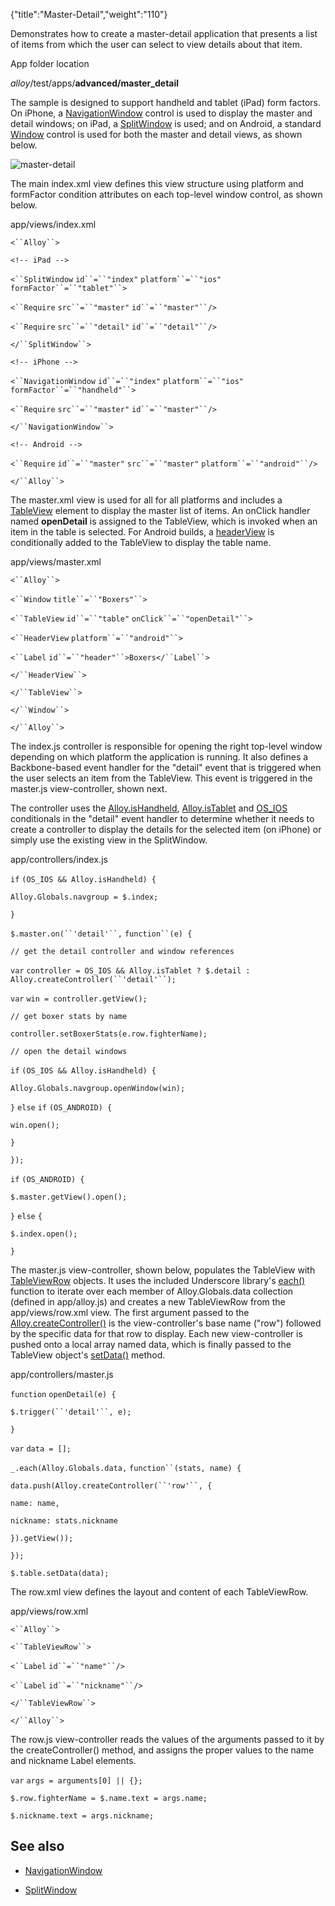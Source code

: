 {"title":"Master-Detail","weight":"110"}

Demonstrates how to create a master-detail application that presents a list of items from which the user can select to view details about that item.

App folder location

_alloy_/test/apps/**advanced/master\_detail**

The sample is designed to support handheld and tablet (iPad) form factors. On iPhone, a [NavigationWindow](#!/api/Titanium.UI.iOS.NavigationWindow) control is used to display the master and detail windows; on iPad, a [SplitWindow](#!/api/Titanium.UI.iPad.SplitWindow) is used; and on Android, a standard [Window](https://docs.appcelerator.com/platform/latest/#!/api/Titanium.UI.Window) control is used for both the master and detail views, as shown below.

![master-detail](/Images/appc/download/attachments/41845665/master-detail.png)

The main index.xml view defines this view structure using platform and formFactor condition attributes on each top-level window control, as shown below.

app/views/index.xml

`<``Alloy``>`

`<!-- iPad -->`

`<``SplitWindow`  `id``=``"index"`  `platform``=``"ios"`  `formFactor``=``"tablet"``>`

`<``Require`  `src``=``"master"`  `id``=``"master"``/>`

`<``Require`  `src``=``"detail"`  `id``=``"detail"``/>`

`</``SplitWindow``>`

`<!-- iPhone -->`

`<``NavigationWindow`  `id``=``"index"`  `platform``=``"ios"`  `formFactor``=``"handheld"``>`

`<``Require`  `src``=``"master"`  `id``=``"master"``/>`

`</``NavigationWindow``>`

`<!-- Android -->`

`<``Require`  `id``=``"master"`  `src``=``"master"`  `platform``=``"android"``/>`

`</``Alloy``>`

The master.xml view is used for all for all platforms and includes a [TableView](https://docs.appcelerator.com/platform/latest/#!/api/Titanium.UI.TableView) element to display the master list of items. An onClick handler named **openDetail** is assigned to the TableView, which is invoked when an item in the table is selected. For Android builds, a [headerView](https://docs.appcelerator.com/platform/latest/#!/api/Titanium.UI.TableViewSection-property-headerView) is conditionally added to the TableView to display the table name.

app/views/master.xml

`<``Alloy``>`

`<``Window`  `title``=``"Boxers"``>`

`<``TableView`  `id``=``"table"`  `onClick``=``"openDetail"``>`

`<``HeaderView`  `platform``=``"android"``>`

`<``Label`  `id``=``"header"``>Boxers</``Label``>`

`</``HeaderView``>`

`</``TableView``>`

`</``Window``>`

`</``Alloy``>`

The index.js controller is responsible for opening the right top-level window depending on which platform the application is running. It also defines a Backbone-based event handler for the "detail" event that is triggered when the user selects an item from the TableView. This event is triggered in the master.js view-controller, shown next.

The controller uses the [Alloy.isHandheld](#!/api/Alloy-property-isHandheld), [Alloy.isTablet](#!/api/Alloy-property-isHandheld) and [OS\_IOS](/docs/appc/Alloy_Framework/Alloy_Guide/Alloy_Controllers/#conditional-code) conditionals in the "detail" event handler to determine whether it needs to create a controller to display the details for the selected item (on iPhone) or simply use the existing view in the SplitWindow.

app/controllers/index.js

`if` `(OS_IOS && Alloy.isHandheld) {`

`Alloy.Globals.navgroup = $.index;`

`}`

`$.master.on(``'detail'``,` `function``(e) {`

`// get the detail controller and window references`

`var` `controller = OS_IOS && Alloy.isTablet ? $.detail : Alloy.createController(``'detail'``);`

`var` `win = controller.getView();`

`// get boxer stats by name`

`controller.setBoxerStats(e.row.fighterName);`

`// open the detail windows`

`if` `(OS_IOS && Alloy.isHandheld) {`

`Alloy.Globals.navgroup.openWindow(win);`

`}` `else`  `if` `(OS_ANDROID) {`

`win.open();`

`}`

`});`

`if` `(OS_ANDROID) {`

`$.master.getView().open();`

`}` `else` `{`

`$.index.open();`

`}`

The master.js view-controller, shown below, populates the TableView with [TableViewRow](https://docs.appcelerator.com/platform/latest/#!/api/Titanium.UI.TableViewRow) objects. It uses the included Underscore library's [each()](http://underscorejs.org/#each) function to iterate over each member of Alloy.Globals.data collection (defined in app/alloy.js) and creates a new TableViewRow from the app/views/row.xml view. The first argument passed to the [Alloy.createController()](#!/api/Alloy-method-createController) is the view-controller's base name ("row") followed by the specific data for that row to display. Each new view-controller is pushed onto a local array named data, which is finally passed to the TableView object's [setData()](#!/api/Titanium.UI.TableView-method-setData) method.

app/controllers/master.js

`function` `openDetail(e) {`

`$.trigger(``'detail'``, e);`

`}`

`var` `data = [];`

`_.each(Alloy.Globals.data,` `function``(stats, name) {`

`data.push(Alloy.createController(``'row'``, {`

`name: name,`

`nickname: stats.nickname`

`}).getView());`

`});`

`$.table.setData(data);`

The row.xml view defines the layout and content of each TableViewRow.

app/views/row.xml

`<``Alloy``>`

`<``TableViewRow``>`

`<``Label`  `id``=``"name"``/>`

`<``Label`  `id``=``"nickname"``/>`

`</``TableViewRow``>`

`</``Alloy``>`

The row.js view-controller reads the values of the arguments passed to it by the createController() method, and assigns the proper values to the name and nickname Label elements.

`var` `args = arguments[0] || {};`

`$.row.fighterName = $.name.text = args.name;`

`$.nickname.text = args.nickname;`

## See also

* [NavigationWindow](https://docs.appcelerator.com/platform/latest/#!/api/Titanium.UI.iOS.NavigationWindow)

* [SplitWindow](https://docs.appcelerator.com/platform/latest/#!/api/Titanium.UI.iPad.SplitWindo)
